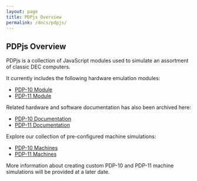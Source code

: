 ```yaml
---
layout: page
title: PDPjs Overview
permalink: /docs/pdpjs/
---
```


PDPjs Overview
---

PDPjs is a collection of JavaScript modules used to simulate an assortment of classic DEC computers.

It currently includes the following hardware emulation modules:

* [PDP-10 Module](/modules/pdp10/)
* [PDP-11 Module](/modules/pdp11/)

Related hardware and software documentation has also been archived here:

* [PDP-10 Documentation](/pubs/dec/pdp10/)
* [PDP-11 Documentation](/pubs/dec/pdp11/)

Explore our collection of pre-configured machine simulations:

* [PDP-10 Machines](/devices/pdp10/machine/)
* [PDP-11 Machines](/devices/pdp11/machine/)

More information about creating custom PDP-10 and PDP-11 machine simulations will be provided at a later date.
